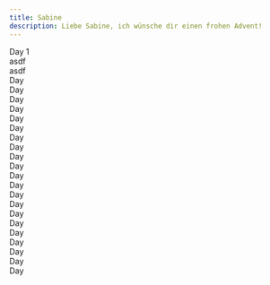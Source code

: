 ```yaml
---
title: Sabine
description: Liebe Sabine, ich wünsche dir einen frohen Advent!
---
```


<div class="calendar">
    <div class="day" id="day1">Day 1 </div>
    <div class="day" id="day2">asdf </div>
    <div class="day" id="day3">asdf </div>
    <div class="day" id="day4">Day </div>
    <div class="day" id="day5">Day </div>
    <div class="day" id="day6">Day </div>
    <div class="day" id="day7">Day </div>
    <div class="day" id="day8">Day </div>
    <div class="day" id="day9">Day </div>
    <div class="day" id="day10">Day</div>
    <div class="day" id="day11">Day </div>
    <div class="day" id="day12">Day </div>
    <div class="day" id="day13">Day </div>
    <div class="day" id="day14"> Day</div>
    <div class="day" id="day15">Day </div>
    <div class="day" id="day16"> Day</div>
    <div class="day" id="day17">Day </div>
    <div class="day" id="day18">Day </div>
    <div class="day" id="day19">Day </div>
    <div class="day" id="day20">Day </div>
    <div class="day" id="day21">Day </div>
    <div class="day" id="day22"> Day</div>
    <div class="day" id="day23">Day </div>
    <div class="day" id="day24">Day </div>
</div> 